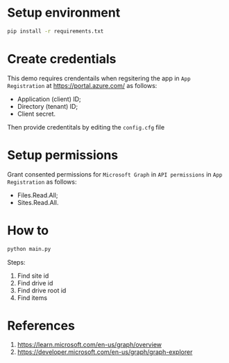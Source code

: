 # Setup environment
```sh
pip install -r requirements.txt
```
# Create credentials
This demo requires crendentails when regsitering the app in `App Registration` at https://portal.azure.com/ as follows:
- Application (client) ID;
- Directory (tenant) ID;
- Client secret.

Then provide credentitals by editing the `config.cfg` file
# Setup permissions
Grant consented permissions for `Microsoft Graph` in `API permissions` in `App Registration` as follows:
- Files.Read.All;
- Sites.Read.All.
# How to
```sh
python main.py
```
Steps:
1. Find site id
1. Find drive id
1. Find drive root id
1. Find items

# References
1. https://learn.microsoft.com/en-us/graph/overview
1. https://developer.microsoft.com/en-us/graph/graph-explorer
